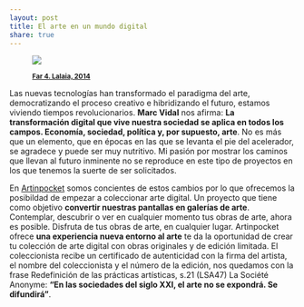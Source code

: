 ```yaml
---
layout: post
title: El arte en un mundo digital
share: true
---
```


<figure class="text-center">
	<img src="http://www.artinpocket.cat/wp-content/uploads/2014/07/far4-Lalaia-2014-watermark.jpg"> 
	<figcaption> 
		<p><small><strong><a href="http://www.artinpocket.cat/product/far-4-lalaia-2014/">Far 4. Lalaia, 2014</a></strong></small></p>
	</figcaption> 
</figure>

Las nuevas tecnologías han transformado el paradigma del arte, democratizando el proceso creativo e hibridizando el futuro, estamos viviendo tiempos revolucionarios. **Marc Vidal** nos afirma: **La transformación digital que vive nuestra sociedad se aplica en todos los campos. Economía, sociedad, política y, por supuesto, arte**. No es más que un elemento, que en épocas en las que se levanta el pie del acelerador, se agradece y puede ser muy nutritivo. Mi pasión por mostrar los caminos que llevan al futuro inminente no se reproduce en este tipo de proyectos en los que tenemos la suerte de ser solicitados.

En [Artinpocket](http://www.artinpocket.cat/) somos concientes de estos cambios por lo que ofrecemos la posibildad de empezar a coleccionar arte digital. Un proyecto que tiene como objetivo **convertir nuestras pantallas en galerías de arte**. Contemplar, descubrir o ver en cualquier momento tus obras de arte, ahora es posible. Disfruta de tus obras de arte, en cualquier lugar. Artinpocket ofrece **una experiencia nueva entorno al arte** te da la oportunidad de crear tu colección de arte digital con obras originales y de edición limitada. El coleccionista recibe un certificado de autenticidad con la firma del artista, el nombre del coleccionista y el número de la edición, nos quedamos con la frase Redefinición de las prácticas artísticas, s.21 (LSA47) La Société Anonyme: **“En las sociedades del siglo XXI, el arte no se expondrá. Se difundirá”**. 